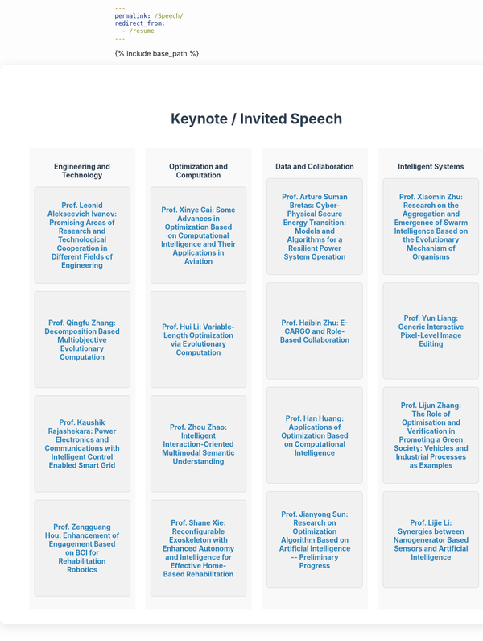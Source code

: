 ```yaml
---
permalink: /Speech/
redirect_from:
  - /resume
---
```


{% include base_path %}
<div class="speech-container">
    <h1>Keynote / Invited Speech</h1>
    <div class="speeches">
        <div class="speech-column">
            <h2>Engineering and Technology</h2>
            <ul>
                <li><a href="talk1/">Prof. Leonid Alekseevich Ivanov: Promising Areas of Research and Technological Cooperation in Different Fields of Engineering</a></li>
                <li><a href="talk2/">Prof. Qingfu Zhang: Decomposition Based Multiobjective Evolutionary Computation</a></li>
                <li><a href="talk3/">Prof. Kaushik Rajashekara: Power Electronics and Communications with Intelligent Control Enabled Smart Grid</a></li>
                <li><a href="talk4/">Prof. Zengguang Hou: Enhancement of Engagement Based on BCI for Rehabilitation Robotics</a></li>
            </ul>
        </div>
        <div class="speech-column">
            <h2>Optimization and Computation</h2>
            <ul>
                <li><a href="talk5/">Prof. Xinye Cai: Some Advances in Optimization Based on Computational Intelligence and Their Applications in Aviation</a></li>
                <li><a href="talk6/">Prof. Hui Li: Variable-Length Optimization via Evolutionary Computation</a></li>
                <li><a href="talk7/">Prof. Zhou Zhao: Intelligent Interaction-Oriented Multimodal Semantic Understanding</a></li>
                <li><a href="talk8/">Prof. Shane Xie: Reconfigurable Exoskeleton with Enhanced Autonomy and Intelligence for Effective Home-Based Rehabilitation</a></li>
            </ul>
        </div>
        <div class="speech-column">
            <h2>Data and Collaboration</h2>
            <ul>
                <li><a href="talk9/">Prof. Arturo Suman Bretas: Cyber-Physical Secure Energy Transition: Models and Algorithms for a Resilient Power System Operation</a></li>
                <li><a href="talk10/">Prof. Haibin Zhu: E-CARGO and Role-Based Collaboration</a></li>
                <li><a href="talk11/">Prof. Han Huang: Applications of Optimization Based on Computational Intelligence</a></li>
                <li><a href="talk12/">Prof. Jianyong Sun: Research on Optimization Algorithm Based on Artificial Intelligence -- Preliminary Progress</a></li>
            </ul>
        </div>
        <div class="speech-column">
            <h2>Intelligent Systems</h2>
            <ul>
                <li><a href="talk13/">Prof. Xiaomin Zhu: Research on the Aggregation and Emergence of Swarm Intelligence Based on the Evolutionary Mechanism of Organisms</a></li>
                <li><a href="talk14/">Prof. Yun Liang: Generic Interactive Pixel-Level Image Editing</a></li>
                <li><a href="talk15/">Prof. Lijun Zhang: The Role of Optimisation and Verification in Promoting a Green Society: Vehicles and Industrial Processes as Examples</a></li>
                <li><a href="talk16/">Prof. Lijie Li: Synergies between Nanogenerator Based Sensors and Artificial Intelligence</a></li>
            </ul>
        </div>
    </div>
</div>

<style>
  
.speeches {
    display: flex;
    flex-wrap: wrap;
    justify-content: center; /* 使所有列居中对齐 */
    gap: 20px; /* 每列之间的间距 */
}

.speech-column {
    width: 22%; /* 设置每列宽度为 22%，以便能够容纳四列，并留出间隙 */
    box-sizing: border-box; /* 确保 padding 和 border 不影响整体宽度 */
    padding: 10px;
    background-color: #f9f9f9; /* 给每列添加背景色，使它们更明显 */
    text-align: center; /* 每列内文本居中 */
}

.speech-column h2 {
    font-size: 1em; /* 调整标题大小 */
    color: #2c3e50; /* 设置标题颜色 */
    margin-bottom: 15px; /* 与列表之间的间距 */
}

.speech-column ul {
    list-style-type: none;
    padding: 0;
}

.speech-column li {
    margin: 15px 0;
    padding: 20px;
    background-color: #f1f1f1;
    border: 1px solid #ddd;
    border-radius: 5px;
    height: 150px; /* 设置固定高度，确保每个框的大小一致 */
    display: flex;
    align-items: center; /* 使文字在框内垂直居中 */
    transition: transform 0.3s, box-shadow 0.3s;
}

.speech-column li:hover {
    transform: translateY(-5px);
    box-shadow: 0 8px 20px rgba(0, 0, 0, 0.2);
}

.speech-column li a {
    text-decoration: none;
    color: #2980b9;
    font-weight: bold;
    text-align: center; /* 链接文字居中 */
    width: 100%;
}

.speech-column li a:hover {
    text-decoration: underline;
}

.speech-container {
    position: relative; /* 相对定位，允许正常滚动 */
    width: 100vw; /* 占满整个视口宽度，避免受父容器的影响 */
    margin-left: calc(50% - 50vw); /* 强制使容器的起始点扩展到页面边界 */
    padding: 30px;
    background-color: #ffffff;
    border-radius: 10px;
    box-shadow: 0 4px 20px rgba(0, 0, 0, 0.1);
}

.speech-container h1 {
    font-size: 2em;
    color: #2c3e50;
    margin-bottom: 20px;
    text-align: center;
    position: sticky; /* 保持标题在页面顶部可见 */
    top: 0;
    background-color: #ffffff;
    padding: 20px;
    z-index: 10;
}

</style>
